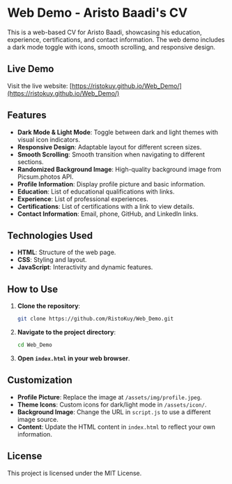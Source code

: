 # Web Demo - Aristo Baadi's CV

This is a web-based CV for Aristo Baadi, showcasing his education, experience, certifications, and contact information. The web demo includes a dark mode toggle with icons, smooth scrolling, and responsive design.

## Live Demo

Visit the live website: [https://ristokuy.github.io/Web_Demo/](https://ristokuy.github.io/Web_Demo/)

## Features

- **Dark Mode & Light Mode**: Toggle between dark and light themes with visual icon indicators.
- **Responsive Design**: Adaptable layout for different screen sizes.
- **Smooth Scrolling**: Smooth transition when navigating to different sections.
- **Randomized Background Image**: High-quality background image from Picsum.photos API.
- **Profile Information**: Display profile picture and basic information.
- **Education**: List of educational qualifications with links.
- **Experience**: List of professional experiences.
- **Certifications**: List of certifications with a link to view details.
- **Contact Information**: Email, phone, GitHub, and LinkedIn links.

## Technologies Used

- **HTML**: Structure of the web page.
- **CSS**: Styling and layout.
- **JavaScript**: Interactivity and dynamic features.

## How to Use

1. **Clone the repository**:
    ```bash
    git clone https://github.com/RistoKuy/Web_Demo.git
    ```
2. **Navigate to the project directory**:
    ```bash
    cd Web_Demo
    ```
3. **Open `index.html` in your web browser**.

## Customization

- **Profile Picture**: Replace the image at `/assets/img/profile.jpeg`.
- **Theme Icons**: Custom icons for dark/light mode in `/assets/icon/`.
- **Background Image**: Change the URL in `script.js` to use a different image source.
- **Content**: Update the HTML content in `index.html` to reflect your own information.

## License

This project is licensed under the MIT License.
